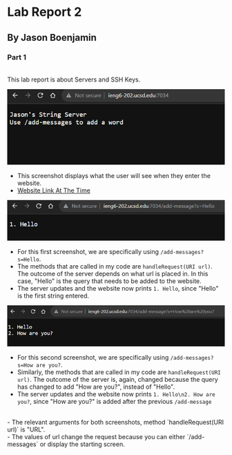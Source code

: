 # Lab Report 2
## By Jason Boenjamin
### Part 1
<br>
This lab report is about Servers and SSH Keys.
<br>

![Image](CSE15_Lab2_SC1.png)
- This screenshot displays what the user will see when they enter the website.
- [Website Link At The Time](http://ieng-202.ucsd.edu:7034)

![Image](CSE15_Lab2_SC2.png)
- For this first screenshot, we are specifically using `/add-messages?s=Hello`.
 - The methods that are called in my code are  `handleRequest(URI url)`. The outcome of the server depends on what url is placed in. In this case, "Hello" is the query that needs to be added to the website.
 - The server updates and the website now prints `1. Hello`, since "Hello" is the first string entered.

![Image](CSE15_Lab2_SC3.png)
- For this second screenshot, we are specifically using `/add-messages?s=How are you?`.
- Similarly, the methods that are called in my code are `handleRequest(URI url)`. The outcome of the server is, again, changed because the query has changed to add "How are you?", instead of "Hello".
- The server updates and the website now prints `1. Hello\n2. How are you?`, since "How are you?" is added after the previous `/add-message`


<br>
- The relevant arguments for both screenshots, method `handleRequest(URI url)` is "URL".
<br>
- The values of url change the request because you can either `/add-messages` or display the starting screen.
